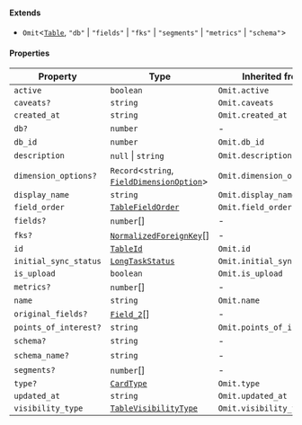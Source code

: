 #### Extends

* `Omit`<[`Table`](./generated/html/Table.md), `"db"` | `"fields"` | `"fks"` | `"segments"` | `"metrics"` | `"schema"`>

#### Properties

| Property                                               | Type                                                                                   | Inherited from             |
| ------------------------------------------------------ | -------------------------------------------------------------------------------------- | -------------------------- |
| <a id="active"></a> `active`                           | `boolean`                                                                              | `Omit.active`              |
| <a id="caveats"></a> `caveats?`                        | `string`                                                                               | `Omit.caveats`             |
| <a id="created_at"></a> `created_at`                   | `string`                                                                               | `Omit.created_at`          |
| <a id="db"></a> `db?`                                  | `number`                                                                               | -                          |
| <a id="db_id"></a> `db_id`                             | `number`                                                                               | `Omit.db_id`               |
| <a id="description"></a> `description`                 | `null` \| `string`                                                                     | `Omit.description`         |
| <a id="dimension_options"></a> `dimension_options?`    | `Record`<`string`, [`FieldDimensionOption`](./generated/html/FieldDimensionOption.md)> | `Omit.dimension_options`   |
| <a id="display_name"></a> `display_name`               | `string`                                                                               | `Omit.display_name`        |
| <a id="field_order"></a> `field_order`                 | [`TableFieldOrder`](./generated/html/TableFieldOrder.md)                               | `Omit.field_order`         |
| <a id="fields"></a> `fields?`                          | `number`\[]                                                                            | -                          |
| <a id="fks"></a> `fks?`                                | [`NormalizedForeignKey`](./generated/html/NormalizedForeignKey.md)\[]                  | -                          |
| <a id="id"></a> `id`                                   | [`TableId`](./generated/html/TableId.md)                                               | `Omit.id`                  |
| <a id="initial_sync_status"></a> `initial_sync_status` | [`LongTaskStatus`](./generated/html/LongTaskStatus.md)                                 | `Omit.initial_sync_status` |
| <a id="is_upload"></a> `is_upload`                     | `boolean`                                                                              | `Omit.is_upload`           |
| <a id="metrics"></a> `metrics?`                        | `number`\[]                                                                            | -                          |
| <a id="name"></a> `name`                               | `string`                                                                               | `Omit.name`                |
| <a id="original_fields"></a> `original_fields?`        | [`Field_2`](./generated/html/Field_2.md)\[]                                            | -                          |
| <a id="points_of_interest"></a> `points_of_interest?`  | `string`                                                                               | `Omit.points_of_interest`  |
| <a id="schema"></a> `schema?`                          | `string`                                                                               | -                          |
| <a id="schema_name"></a> `schema_name?`                | `string`                                                                               | -                          |
| <a id="segments"></a> `segments?`                      | `number`\[]                                                                            | -                          |
| <a id="type"></a> `type?`                              | [`CardType`](./generated/html/CardType.md)                                             | `Omit.type`                |
| <a id="updated_at"></a> `updated_at`                   | `string`                                                                               | `Omit.updated_at`          |
| <a id="visibility_type"></a> `visibility_type`         | [`TableVisibilityType`](./generated/html/TableVisibilityType.md)                       | `Omit.visibility_type`     |
